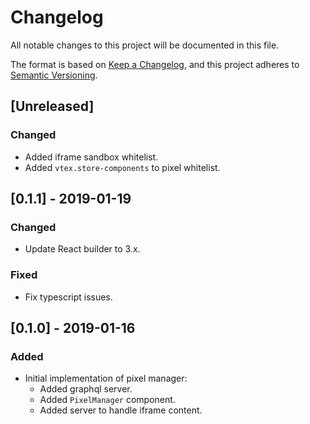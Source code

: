 # Changelog
All notable changes to this project will be documented in this file.

The format is based on [Keep a Changelog](https://keepachangelog.com/en/1.0.0/),
and this project adheres to [Semantic Versioning](https://semver.org/spec/v2.0.0.html).

## [Unreleased]
### Changed
- Added iframe sandbox whitelist.
- Added `vtex.store-components` to pixel whitelist.

## [0.1.1] - 2019-01-19
### Changed
- Update React builder to 3.x.
### Fixed
- Fix typescript issues.

## [0.1.0] - 2019-01-16
### Added
- Initial implementation of pixel manager:
  * Added graphql server.
  * Added `PixelManager` component.
  * Added server to handle iframe content.
